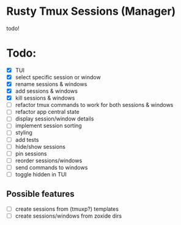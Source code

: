 # Rusty Tmux Sessions (Manager)

todo!

# Todo:

- [X] TUI
- [X] select specific session or window
- [X] rename sessions & windows
- [X] add sessions & windows
- [X] kill sessions & windows
- [ ] refactor tmux commands to work for both sessions & windows
- [ ] refactor app central state
- [ ] display session/window details
- [ ] implement session sorting
- [ ] styling
- [ ] add tests
- [ ] hide/show sessions
- [ ] pin sessions
- [ ] reorder sessions/windows
- [ ] send commands to windows
- [ ] toggle hidden in TUI

## Possible features

- [ ] create sessions from (tmuxp?) templates
- [ ] create sessions/windows from zoxide dirs
